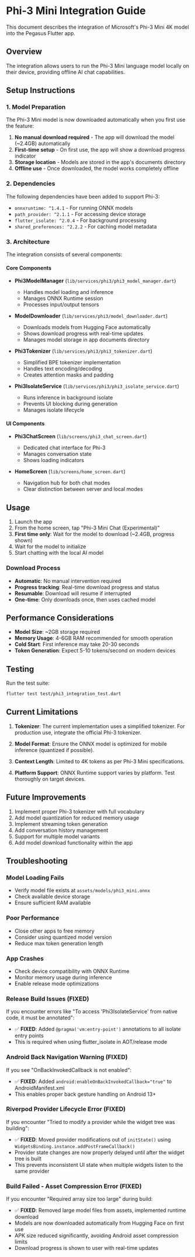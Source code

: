 # Phi-3 Mini Integration Guide

This document describes the integration of Microsoft's Phi-3 Mini 4K model into the Pegasus Flutter app.

## Overview

The integration allows users to run the Phi-3 Mini language model locally on their device, providing offline AI chat capabilities.

## Setup Instructions

### 1. Model Preparation

The Phi-3 Mini model is now downloaded automatically when you first use the feature:

1. **No manual download required** - The app will download the model (~2.4GB) automatically
2. **First-time setup** - On first use, the app will show a download progress indicator
3. **Storage location** - Models are stored in the app's documents directory
4. **Offline use** - Once downloaded, the model works completely offline

### 2. Dependencies

The following dependencies have been added to support Phi-3:

- `onnxruntime: ^1.4.1` - For running ONNX models
- `path_provider: ^2.1.1` - For accessing device storage
- `flutter_isolate: ^2.0.4` - For background processing
- `shared_preferences: ^2.2.2` - For caching model metadata

### 3. Architecture

The integration consists of several components:

#### Core Components

- **Phi3ModelManager** (`lib/services/phi3/phi3_model_manager.dart`)
  - Handles model loading and inference
  - Manages ONNX Runtime session
  - Processes input/output tensors

- **ModelDownloader** (`lib/services/phi3/model_downloader.dart`)
  - Downloads models from Hugging Face automatically
  - Shows download progress with real-time updates
  - Manages model storage in app documents directory

- **Phi3Tokenizer** (`lib/services/phi3/phi3_tokenizer.dart`)
  - Simplified BPE tokenizer implementation
  - Handles text encoding/decoding
  - Creates attention masks and padding

- **Phi3IsolateService** (`lib/services/phi3/phi3_isolate_service.dart`)
  - Runs inference in background isolate
  - Prevents UI blocking during generation
  - Manages isolate lifecycle

#### UI Components

- **Phi3ChatScreen** (`lib/screens/phi3_chat_screen.dart`)
  - Dedicated chat interface for Phi-3
  - Manages conversation state
  - Shows loading indicators

- **HomeScreen** (`lib/screens/home_screen.dart`)
  - Navigation hub for both chat modes
  - Clear distinction between server and local modes

## Usage

1. Launch the app
2. From the home screen, tap "Phi-3 Mini Chat (Experimental)"
3. **First time only**: Wait for the model to download (~2.4GB, progress shown)
4. Wait for the model to initialize
5. Start chatting with the local AI model

### Download Process

- **Automatic**: No manual intervention required
- **Progress tracking**: Real-time download progress and status
- **Resumable**: Download will resume if interrupted
- **One-time**: Only downloads once, then uses cached model

## Performance Considerations

- **Model Size**: ~2GB storage required
- **Memory Usage**: 4-6GB RAM recommended for smooth operation
- **Cold Start**: First inference may take 20-30 seconds
- **Token Generation**: Expect 5-10 tokens/second on modern devices

## Testing

Run the test suite:

```bash
flutter test test/phi3_integration_test.dart
```

## Current Limitations

1. **Tokenizer**: The current implementation uses a simplified tokenizer. For production use, integrate the official Phi-3 tokenizer.

2. **Model Format**: Ensure the ONNX model is optimized for mobile inference (quantized if possible).

3. **Context Length**: Limited to 4K tokens as per Phi-3 Mini specifications.

4. **Platform Support**: ONNX Runtime support varies by platform. Test thoroughly on target devices.

## Future Improvements

1. Implement proper Phi-3 tokenizer with full vocabulary
2. Add model quantization for reduced memory usage
3. Implement streaming token generation
4. Add conversation history management
5. Support for multiple model variants
6. Add model download functionality within the app

## Troubleshooting

### Model Loading Fails
- Verify model file exists at `assets/models/phi3_mini.onnx`
- Check available device storage
- Ensure sufficient RAM available

### Poor Performance
- Close other apps to free memory
- Consider using quantized model version
- Reduce max token generation length

### App Crashes
- Check device compatibility with ONNX Runtime
- Monitor memory usage during inference
- Enable release mode optimizations

### Release Build Issues (FIXED)
If you encounter errors like "To access 'Phi3IsolateService' from native code, it must be annotated":
- ✅ **FIXED**: Added `@pragma('vm:entry-point')` annotations to all isolate entry points
- This is required when using flutter_isolate in AOT/release mode

### Android Back Navigation Warning (FIXED)
If you see "OnBackInvokedCallback is not enabled":
- ✅ **FIXED**: Added `android:enableOnBackInvokedCallback="true"` to AndroidManifest.xml
- This enables proper back gesture handling on Android 13+

### Riverpod Provider Lifecycle Error (FIXED)
If you encounter "Tried to modify a provider while the widget tree was building":
- ✅ **FIXED**: Moved provider modifications out of `initState()` using `WidgetsBinding.instance.addPostFrameCallback()`
- Provider state changes are now properly delayed until after the widget tree is built
- This prevents inconsistent UI state when multiple widgets listen to the same provider

### Build Failed - Asset Compression Error (FIXED)
If you encounter "Required array size too large" during build:
- ✅ **FIXED**: Removed large model files from assets, implemented runtime download
- Models are now downloaded automatically from Hugging Face on first use
- APK size reduced significantly, avoiding Android asset compression limits
- Download progress is shown to user with real-time updates